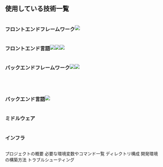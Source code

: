 <h2>使用している技術一覧</h2>
<div style="display:flex; align-items:center;">
  <h3>フロントエンドフレームワーク</h3>
  <img src="https://img.shields.io/badge/-Ejs-B4CA65.svg?logo=ejs&style=for-the-badge&logoColor=white">
</div>
<div style="display:flex; align-items:center;">
  <h3>フロントエンド言語</h3>
  <img src="https://img.shields.io/badge/-HTML5-E34F26.svg?logo=HTML5&style=for-the-badge&logoColor=white">
  <img src="https://img.shields.io/badge/-CSS3-1572B6.svg?logo=CSS3&style=for-the-badge&logoColor=white">
  <img src="https://img.shields.io/badge/-JavaScript-F7DF1E.svg?logo=JavaScript&style=for-the-badge&logoColor=white">
</div>
<div style="display:flex; align-items:center;">
  <h3>バックエンドフレームワーク</h3>
  <img src="https://img.shields.io/badge/-Node.js-339933.svg?logo=node.js&style=for-the-badge&logoColor=white">
  <img src="https://img.shields.io/badge/-express-339933.svg?logo=node.js&style=plastic">
</div>
<div style="display:flex; align-items:center;">
  <h3></h3>
</div>
<div style="display:flex; align-items:center;">
  <h3>バックエンド言語</h3>
  <img src="https://img.shields.io/badge/javascriot-(Node.js)-F7DF1E.svg?logo=javascript&style=flat-square">
</div>
<div style="display:flex; align-items:center;">
  <h3>ミドルウェア</h3>
</div>
<div style="display:flex; align-items:center;">
  <h3>インフラ</h3>
</div>

プロジェクトの概要
必要な環境変数やコマンド一覧
ディレクトリ構成
開発環境の構築方法
トラブルシューティング
